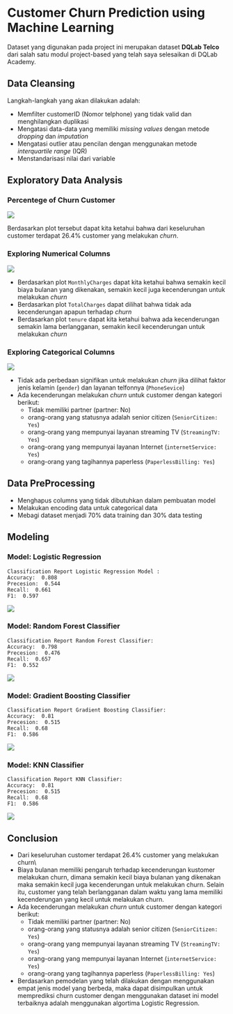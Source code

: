 # Customer Churn Prediction using Machine Learning

Dataset yang digunakan pada project ini merupakan dataset  **DQLab Telco**  dari salah satu modul project-based yang telah saya selesaikan di DQLab Academy.

## Data Cleansing
Langkah-langkah yang akan dilakukan adalah:
- Memfilter customerID (Nomor telphone) yang tidak valid dan menghilangkan duplikasi
- Mengatasi data-data yang memiliki *missing values* dengan metode *dropping* dan *imputation*
- Mengatasi outlier atau pencilan dengan menggunakan metode *interquartile range* (IQR)
- Menstandarisasi nilai dari variable

## Exploratory Data Analysis
### Percentege of Churn Customer

![](images/churn_percentege.png)

Berdasarkan plot tersebut dapat kita ketahui bahwa dari keseluruhan customer terdapat 26.4% customer yang melakukan *churn*.

### Exploring Numerical Columns

![](images/numerical_plot.png)

- Berdasarkan plot `MonthlyCharges` dapat kita ketahui bahwa semakin kecil biaya bulanan yang dikenakan, semakin kecil juga kecenderungan untuk melakukan *churn*
- Berdasarkan plot `TotalCharges` dapat dilihat bahwa tidak ada kecenderungan apapun terhadap *churn*
- Berdasarkan plot `tenure` dapat kita ketahui bahwa ada kecenderungan semakin lama berlangganan, semakin kecil kecenderungan untuk melakukan *churn*

### Exploring Categorical Columns

![](images/categorical_plot.png)

- Tidak ada perbedaan signifikan untuk melakukan *churn* jika dilihat faktor jenis kelamin (`gender`) dan layanan telfonnya (`PhoneSevice`)
- Ada kecenderungan melakukan *churn* untuk customer dengan kategori berikut:
    * Tidak memiliki partner (partner: No)
    * orang-orang yang statusnya adalah senior citizen (`SeniorCitizen: Yes`)
    * orang-orang yang mempunyai layanan streaming TV (`StreamingTV: Yes`)
    * orang-orang yang mempunyai layanan Internet (`internetService: Yes`)
    * orang-orang yang tagihannya paperless (`PaperlessBilling: Yes`)

## Data PreProcessing
- Menghapus columns yang tidak dibutuhkan dalam pembuatan model
- Melakukan encoding data untuk categorical data
- Mebagi dataset menjadi 70% data training dan 30% data testing

## Modeling
### Model: Logistic Regression

```
Classification Report Logistic Regression Model :
Accuracy:  0.808
Precesion:  0.544
Recall:  0.661
F1:  0.597
```

![](images/snf_log_model.png)

### Model: Random Forest Classifier

```
Classification Report Random Forest Classifier:
Accuracy:  0.798
Precesion:  0.476
Recall:  0.657
F1:  0.552
```

![](images/snf_cnf_model.png)

### Model: Gradient Boosting Classifier

```
Classification Report Gradient Boosting Classifier:
Accuracy:  0.81
Precesion:  0.515
Recall:  0.68
F1:  0.586
```

![](images/snf_gbt_model.png)

### Model: KNN Classifier

```
Classification Report KNN Classifier:
Accuracy:  0.81
Precesion:  0.515
Recall:  0.68
F1:  0.586
```

![](images/snf_knn_model.png)


## Conclusion

- Dari keseluruhan customer terdapat 26.4% customer yang melakukan churn\
- Biaya bulanan memiliki pengaruh terhadap kecenderungan kustomer melakukan churn, dimana semakin kecil biaya bulanan yang dikenakan maka semakin kecil juga kecenderungan untuk melakukan churn. Selain itu, customer yang telah berlangganan dalam waktu yang lama memiliki kecenderungan yang kecil untuk melakukan churn.
- Ada kecenderungan melakukan *churn* untuk customer dengan kategori berikut:
    * Tidak memiliki partner (partner: No)
    * orang-orang yang statusnya adalah senior citizen (`SeniorCitizen: Yes`)
    * orang-orang yang mempunyai layanan streaming TV (`StreamingTV: Yes`)
    * orang-orang yang mempunyai layanan Internet (`internetService: Yes`)
    * orang-orang yang tagihannya paperless (`PaperlessBilling: Yes`)
- Berdasarkan pemodelan yang telah dilakukan dengan menggunakan empat jenis model yang berbeda, maka dapat disimpulkan untuk memprediksi churn customer dengan menggunakan dataset ini model terbaiknya adalah menggunakan algortima Logistic Regression.
